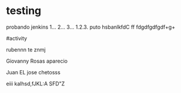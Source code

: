 # testing
probando jenkins 1... 2... 3...
1.2.3.
puto
hsbanlkfd<X>C
ff
fdgdfgdfgdf+g+
  
  #activity
  
  rubennn te znmj




Giovanny Rosas
aparecio


Juan EL jose
chetosss


eiii
kalhsd,fJKL:A
SFD"Z

